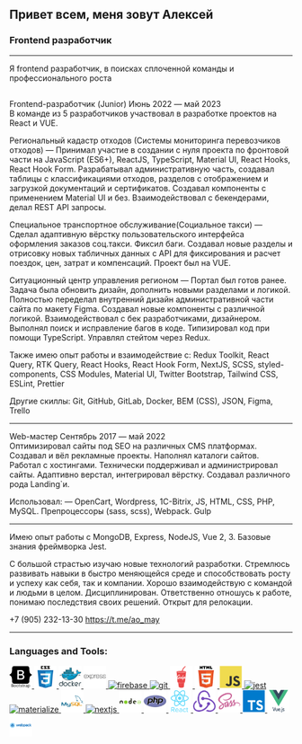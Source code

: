 ## Привет всем, меня зовут Алексей
### Frontend разработчик
<hr>
<p>Я frontend разработчик, в поисках сплоченной команды и профессионального роста</p>
<h2></h2>Frontend-разработчик (Junior)</h2> Июнь 2022 — май 2023 <br/>
В команде из 5 разработчиков участвовал в разработке проектов на React и VUE.

Региональный кадастр отходов (Системы мониторинга перевозчиков отходов) — Принимал участие в создании с нуля проекта по фронтовой части на JavaScript (ES6+), ReactJS, TypeScript, Material UI, React Hooks, React Hook Form. Разрабатывал административную часть, создавал таблицы с классификациями отходов, разделов с отображением и загрузкой документаций и сертификатов. Создавал компоненты с применением Material UI и без. Взаимодействовал с бекендерами, делал REST API запросы.

Специальное транспортное обслуживание(Социальное такси) — Сделал адаптивную вёрстку пользовательского интерфейса оформления заказов соц.такси. Фиксил баги. Создавал новые разделы и отрисовку новых табличных данных c API для фиксирования и расчет поездок, цен, затрат и компенсаций. Проект был на VUE.

Ситуационный центр управления регионом — Портал был готов ранее. Задача была обновить дизайн, дополнить новыми разделами и логикой. Полностью переделал внутренний дизайн административной части сайта по макету Figma. Создавал новые компоненты с различной логикой. Взаимодействовал с бек разработчиками, дизайнером. Выполнял поиск и исправление багов в коде. Типизировал код при помощи TypeScript. Управлял стейтом через Redux.

Также имею опыт работы и взаимодействие с: Redux Toolkit, React Query, RTK Query, React Hooks, React Hook Form, NextJS, SCSS, styled-components, CSS Modules, Material UI, Twitter Bootstrap, Tailwind CSS, ESLint, Prettier

Другие скиллы:
Git, GitHub, GitLab, Docker, BEM (CSS), JSON, Figma, Trello
<hr>
Web-мастер Сентябрь 2017 — май 2022<br/>
Оптимизировал сайты под SEO на различных CMS платформах. Создавал и вёл рекламные проекты. Наполнял каталоги сайтов. Работал с хостингами. Технически поддерживал и администрировал сайты. Адаптивно верстал, интегрировал вёрстку. Создавал различного рода Landing`и.

Использовал:
— OpenCart, Wordpress, 1C-Bitrix, JS, HTML, CSS, PHP, MySQL. Препроцессоры (sass, scss), Webpack. Gulp
<hr>

Имею опыт работы с MongoDB, Express, NodeJS, Vue 2, 3. Базовые знания фреймворка Jest.

C большой страстью изучаю новые технологий разработки. Стремлюсь развивать навыки в быстро меняющейся среде и способствовать росту и успеху как себя, так и компании. Хорошо взаимодействую с командой и людьми в целом. Дисциплинирован. Ответственно отношусь к работе, понимаю последствия своих решений. Открыт для релокации.

+7 (905) 232-13-30
https://t.me/ao_may
<hr>
<h3 align="left">Languages and Tools:</h3>
<p align="left"> <a href="https://getbootstrap.com" target="_blank" rel="noreferrer"> <img src="https://raw.githubusercontent.com/devicons/devicon/master/icons/bootstrap/bootstrap-plain-wordmark.svg" alt="bootstrap" width="40" height="40"/> </a> <a href="https://www.w3schools.com/css/" target="_blank" rel="noreferrer"> <img src="https://raw.githubusercontent.com/devicons/devicon/master/icons/css3/css3-original-wordmark.svg" alt="css3" width="40" height="40"/> </a> <a href="https://www.docker.com/" target="_blank" rel="noreferrer"> <img src="https://raw.githubusercontent.com/devicons/devicon/master/icons/docker/docker-original-wordmark.svg" alt="docker" width="40" height="40"/> </a> <a href="https://expressjs.com" target="_blank" rel="noreferrer"> <img src="https://raw.githubusercontent.com/devicons/devicon/master/icons/express/express-original-wordmark.svg" alt="express" width="40" height="40"/> </a> <a href="https://firebase.google.com/" target="_blank" rel="noreferrer"> <img src="https://www.vectorlogo.zone/logos/firebase/firebase-icon.svg" alt="firebase" width="40" height="40"/> </a> <a href="https://git-scm.com/" target="_blank" rel="noreferrer"> <img src="https://www.vectorlogo.zone/logos/git-scm/git-scm-icon.svg" alt="git" width="40" height="40"/> </a> <a href="https://gulpjs.com" target="_blank" rel="noreferrer"> <img src="https://raw.githubusercontent.com/devicons/devicon/master/icons/gulp/gulp-plain.svg" alt="gulp" width="40" height="40"/> </a> <a href="https://www.w3.org/html/" target="_blank" rel="noreferrer"> <img src="https://raw.githubusercontent.com/devicons/devicon/master/icons/html5/html5-original-wordmark.svg" alt="html5" width="40" height="40"/> </a> <a href="https://developer.mozilla.org/en-US/docs/Web/JavaScript" target="_blank" rel="noreferrer"> <img src="https://raw.githubusercontent.com/devicons/devicon/master/icons/javascript/javascript-original.svg" alt="javascript" width="40" height="40"/> </a> <a href="https://jestjs.io" target="_blank" rel="noreferrer"> <img src="https://www.vectorlogo.zone/logos/jestjsio/jestjsio-icon.svg" alt="jest" width="40" height="40"/> </a> <a href="https://materializecss.com/" target="_blank" rel="noreferrer"> <img src="https://raw.githubusercontent.com/prplx/svg-logos/5585531d45d294869c4eaab4d7cf2e9c167710a9/svg/materialize.svg" alt="materialize" width="40" height="40"/> </a> <a href="https://www.mysql.com/" target="_blank" rel="noreferrer"> <img src="https://raw.githubusercontent.com/devicons/devicon/master/icons/mysql/mysql-original-wordmark.svg" alt="mysql" width="40" height="40"/> </a> <a href="https://nextjs.org/" target="_blank" rel="noreferrer"> <img src="https://cdn.worldvectorlogo.com/logos/nextjs-2.svg" alt="nextjs" width="40" height="40"/> </a> <a href="https://nodejs.org" target="_blank" rel="noreferrer"> <img src="https://raw.githubusercontent.com/devicons/devicon/master/icons/nodejs/nodejs-original-wordmark.svg" alt="nodejs" width="40" height="40"/> </a> <a href="https://www.php.net" target="_blank" rel="noreferrer"> <img src="https://raw.githubusercontent.com/devicons/devicon/master/icons/php/php-original.svg" alt="php" width="40" height="40"/> </a> <a href="https://reactjs.org/" target="_blank" rel="noreferrer"> <img src="https://raw.githubusercontent.com/devicons/devicon/master/icons/react/react-original-wordmark.svg" alt="react" width="40" height="40"/> </a> <a href="https://redux.js.org" target="_blank" rel="noreferrer"> <img src="https://raw.githubusercontent.com/devicons/devicon/master/icons/redux/redux-original.svg" alt="redux" width="40" height="40"/> </a> <a href="https://sass-lang.com" target="_blank" rel="noreferrer"> <img src="https://raw.githubusercontent.com/devicons/devicon/master/icons/sass/sass-original.svg" alt="sass" width="40" height="40"/> </a> <a href="https://www.typescriptlang.org/" target="_blank" rel="noreferrer"> <img src="https://raw.githubusercontent.com/devicons/devicon/master/icons/typescript/typescript-original.svg" alt="typescript" width="40" height="40"/> </a> <a href="https://vuejs.org/" target="_blank" rel="noreferrer"> <img src="https://raw.githubusercontent.com/devicons/devicon/master/icons/vuejs/vuejs-original-wordmark.svg" alt="vuejs" width="40" height="40"/> </a> <a href="https://webpack.js.org" target="_blank" rel="noreferrer"> <img src="https://raw.githubusercontent.com/devicons/devicon/d00d0969292a6569d45b06d3f350f463a0107b0d/icons/webpack/webpack-original-wordmark.svg" alt="webpack" width="40" height="40"/> </a> </p>

